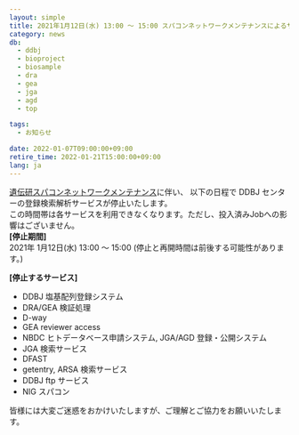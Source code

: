 ```yaml
---
layout: simple
title: 2021年1月12日(水) 13:00 ～ 15:00 スパコンネットワークメンテナンスによるサービスへの一時的なアクセス不可
category: news
db:
  - ddbj
  - bioproject
  - biosample
  - dra
  - gea
  - jga
  - agd
  - top

tags:
  - お知らせ

date: 2022-01-07T09:00:00+09:00
retire_time: 2022-01-21T15:00:00+09:00
lang: ja
---
```


[遺伝研スパコンネットワークメンテナンス](https://sc.ddbj.nig.ac.jp/blog/2022-01-12-network)に伴い、 以下の日程で DDBJ センターの登録検索解析サービスが停止いたします。    
この時間帯は各サービスを利用できなくなります。ただし、投入済みJobへの影響はございません。    
**[停止期間]**    
2021年 1月12日(水)  13:00 ～ 15:00 (停止と再開時間は前後する可能性があります。)

**[停止するサービス]**    
- DDBJ 塩基配列登録システム
- DRA/GEA 検証処理
- D-way
- GEA reviewer access
- NBDC ヒトデータベース申請システム, JGA/AGD 登録・公開システム
- JGA 検索サービス
- DFAST
- getentry, ARSA 検索サービス
- DDBJ ftp サービス
- NIG スパコン

皆様には大変ご迷惑をおかけいたしますが、ご理解とご協力をお願いいたします。